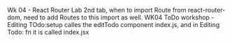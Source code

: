 Wk 04 - React Router  Lab 
	2nd tab, when to import Route from react-router-dom, need to add Routes to this import as well. 
WK04 ToDo workshop
	- Editing TOdo:setup calles the editTodo component index.js, and in Editing Todo: fn it is called index.jsx